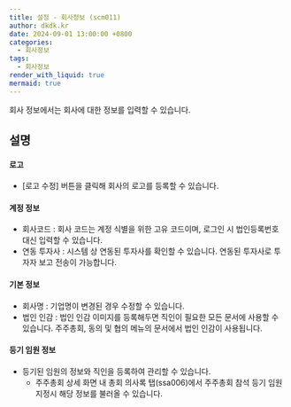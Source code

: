 ```yaml
---
title: 설정 - 회사정보 (scm011)
author: dkdk.kr
date: 2024-09-01 13:00:00 +0800
categories:
  - 회사정보
tags:
  - 회사정보
render_with_liquid: true
mermaid: true
---
```


회사 정보에서는 회사에 대한 정보를 입력할 수 있습니다. 

## 설명

#### 로고
- [로고 수정] 버튼을 클릭해 회사의 로고를 등록할 수 있습니다.
  
#### 계정 정보
- 회사코드 : 회사 코드는 계정 식별을 위한 고유 코드이며, 로그인 시 법인등록번호 대신 입력할 수 있습니다.
- 연동 투자사 : 시스템 상 연동된 투자사를 확인할 수 있습니다. 연동된 투자사로 투자자 보고 전송이 가능합니다.
  
#### 기본 정보
- 회사명 : 기업명이 변경된 경우 수정할 수 있습니다.
- 법인 인감 : 법인 인감 이미지를 등록해두면 직인이 필요한 모든 문서에 사용할 수 있습니다. 주주총회, 동의 및 협의 메뉴의 문서에서 법인 인감이 사용됩니다.
  
#### 등기 임원 정보
- 등기된 임원의 정보와 직인을 등록하여 관리할 수 있습니다.
	- 주주총회 상세 화면 내 총회 의사록 탭(ssa006)에서 주주총회 참석 등기 임원 지정시 해당 정보를 불러올 수 있습니다.
